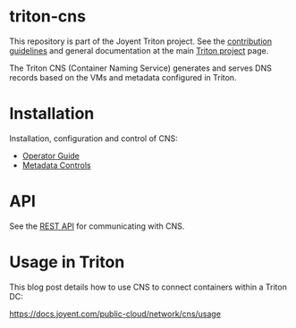 <!--
    This Source Code Form is subject to the terms of the Mozilla Public
    License, v. 2.0. If a copy of the MPL was not distributed with this
    file, You can obtain one at http://mozilla.org/MPL/2.0/.
-->

<!--
    Copyright 2019 Joyent, Inc.
-->

# triton-cns

This repository is part of the Joyent Triton project. See the [contribution
guidelines](https://github.com/joyent/triton/blob/master/CONTRIBUTING.md)
and general documentation at the main
[Triton project](https://github.com/joyent/triton) page.

The Triton CNS (Container Naming Service) generates and serves DNS records
based on the VMs and metadata configured in Triton.

# Installation

Installation, configuration and control of CNS:

* [Operator Guide](docs/operator-guide.md)
* [Metadata Controls](docs/metadata.md)

# API

See the [REST API](docs/index.md) for communicating with CNS.

# Usage in Triton

This blog post details how to use CNS to connect containers within a Triton DC:

https://docs.joyent.com/public-cloud/network/cns/usage
